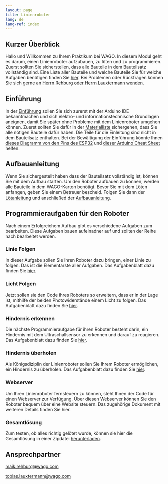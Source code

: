```yaml
---
layout: page
title: Linienroboter
lang: de
lang-ref: index
---
```


## Kurzer Überblick

Hallo und Willkommen zu Ihrem Praktikum bei WAGO. In diesem Modul geht es darum, einen Linienroboter aufzubauen, zu löten und zu programmieren. Zuerst sollten Sie sicherstellen, dass alle Bauteile in dem Bauteilsatz vollständig sind. Eine Liste aller Bauteile und welche Bauteile Sie für welche Aufgaben benötigen finden Sie [hier](Material.pdf). Bei Problemen oder Rückfragen können Sie sich gerne an [Herrn Rehburg oder Herrn Lauxtermann wenden](#ansprechpartner).

## Einführung

In der [Einführung](01-ESP-Einführung.pdf) sollen Sie sich zurerst mit der Arduino IDE bekanntmachen und sich elektro- und informationstechnische Grundlagen aneignen, damit Sie später ohne Probleme mit dem Linienroboter umgehen können. Zuerst sollten Sie dafür in der [Materialliste](Material.pdf) sichergehen, dass Sie alle nötigen Bauteile dafür haben. Die Teile für die Einleitung sind nicht in dem Bauteilsatz enthalten. Bei der Bewältigung der Einführung könnte Ihnen [dieses Diagramm von den Pins des ESP32](00-Pinout-ESP32-DEVKIT-V1.pdf) und [dieser Arduino Cheat Sheet](00-CheatSheet-Arduino.pdf) helfen.

## Aufbauanleitung

Wenn Sie sichergestellt haben dass der Bauteilsatz vollständig ist, können Sie mit dem Aufbau starten. Um den Roboter aufbauen zu können, werden alle Bauteile in dem WAGO-Karton benötigt. Bevor Sie mit dem Löten anfangen, geben Sie einem Betreuer bescheid. Folgen Sie dann der [Lötanleitung](02-Lötanleitung.pdf) und anschließed der [Aufbauanleitung](03-Aufbau.pdf).

## Programmieraufgaben für den Roboter

Nach einem Erfolgreichem Aufbau gibt es verschiedene Aufgaben zum bearbeiten. Diese Aufgaben bauen aufeinadner auf und sollten der Reihe nach bearbeitet werden. 

### Linie Folgen

In dieser Aufgabe sollen Sie Ihren Roboter dazu bringen, einer Linie zu folgen. Das ist die Elementarste aller Aufgaben. Das Aufgabenblatt dazu finden Sie [hier](04-Linie-Folgen.pdf). 

### Licht Folgen

Jetzt sollen sie den Code ihres Roboters so erweitern, dass er in der Lage ist, mithilfe der beiden Photowiderstände einem Licht zu folgen. Das Aufgabenblatt dazu finden Sie [hier](05-Licht-Folgen.pdf). 

### Hindernis erkennen 

Die nächste Programmieraufgabe für ihren Roboter besteht darin, ein Hindernis mit dem Ultraschallsensor zu erkennen und darauf zu reagieren. Das Aufgabenblatt dazu finden Sie [hier](06-Hindernis-Erkennung.pdf).

### Hindernis überholen

Als Königsdiziplin der Linienroboter sollen Sie Ihrem Roboter ermöglichen, ein Hindernis zu überholen. Das Aufgabenblatt dazu finden Sie [hier](07-Hindernis-Überholen.pdf).

### Webserver

Um Ihren Linienroboter fernsteuern zu können, steht Ihnen der Code für einen Webserver zur Verfügung. Über diesen Webserver können Sie den Roboter bequem über eine Website steuern. Das zugehörige Dokument mit weiteren Details finden Sie hier.

### Gesamtlösung

Zum testen, ob alles richtig gelötet wurde, können sie hier die Gesamtlösung in einer Zipdatei [herunterladen](docs/Loesung.zip).

## Ansprechpartner

<maik.rehburg@wago.com>

<tobias.lauxtermann@wago.com>
